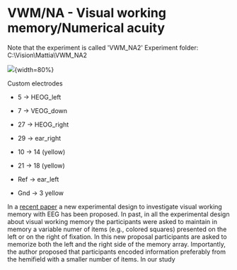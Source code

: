 # VWM/NA - Visual working memory/Numerical acuity
Note that the experiment is called 'VWM_NA2' 
Experiment folder: C:\\Vision\\Mattia\\VWM_NA2

![](montage_vwm.png){width=80%}

Custom electrodes

- 5   -> HEOG_left

- 7   -> VEOG_down

- 27 -> HEOG_right

- 29 -> ear_right

- 10 -> 14 (yellow)

- 21 -> 18 (yellow)

- Ref -> ear_left

- Gnd -> 3 yellow


In a [recent paper](Feldmann-Wustefeld-Psychphys-2020.pdf) a new experimental design to investigate visual working memory with EEG has been proposed. In past, in all the experimental design about visual working memory the participants were asked to maintain in memory a variable numer of items (e.g., colored squares) presented on the left or on the right of fixation. In this new proposal participants are asked to memorize both the left and the right side of the memory array. Importantly, the author proposed that participants encoded information preferably from the hemifield with a smaller number of items.
In our study
